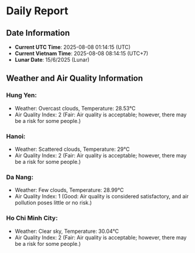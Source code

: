# Daily Report
## Date Information
- **Current UTC Time**: 2025-08-08 01:14:15 (UTC)
- **Current Vietnam Time**: 2025-08-08 08:14:15 (UTC+7)
- **Lunar Date**: 15/6/2025 (Lunar)

## Weather and Air Quality Information

### Hung Yen:
- Weather: Overcast clouds, Temperature: 28.53°C
- Air Quality Index: 2 (Fair: Air quality is acceptable; however, there may be a risk for some people.)

### Hanoi:
- Weather: Scattered clouds, Temperature: 29°C
- Air Quality Index: 2 (Fair: Air quality is acceptable; however, there may be a risk for some people.)

### Da Nang:
- Weather: Few clouds, Temperature: 28.99°C
- Air Quality Index: 1 (Good: Air quality is considered satisfactory, and air pollution poses little or no risk.)

### Ho Chi Minh City:
- Weather: Clear sky, Temperature: 30.04°C
- Air Quality Index: 2 (Fair: Air quality is acceptable; however, there may be a risk for some people.)
